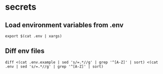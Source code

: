 # secrets

## Load environment variables from .env

```
export $(cat .env | xargs)
```

## Diff env files

```
diff <(cat .env.example | sed 's/=.*//g' | grep '^[A-Z]' | sort) <(cat .env | sed 's/=.*//g' | grep '^[A-Z]' | sort)
```
